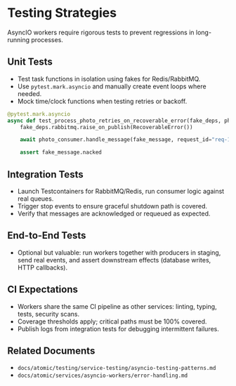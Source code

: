 # Testing Strategies

AsyncIO workers require rigorous tests to prevent regressions in long-running processes.

## Unit Tests

- Test task functions in isolation using fakes for Redis/RabbitMQ.
- Use `pytest.mark.asyncio` and manually create event loops where needed.
- Mock time/clock functions when testing retries or backoff.

```python
@pytest.mark.asyncio
async def test_process_photo_retries_on_recoverable_error(fake_deps, photo_consumer):
    fake_deps.rabbitmq.raise_on_publish(RecoverableError())

    await photo_consumer.handle_message(fake_message, request_id="req-123")

    assert fake_message.nacked
```

## Integration Tests

- Launch Testcontainers for RabbitMQ/Redis, run consumer logic against real queues.
- Trigger stop events to ensure graceful shutdown path is covered.
- Verify that messages are acknowledged or requeued as expected.

## End-to-End Tests

- Optional but valuable: run workers together with producers in staging, send real events, and assert downstream effects (database writes, HTTP callbacks).

## CI Expectations

- Workers share the same CI pipeline as other services: linting, typing, tests, security scans.
- Coverage thresholds apply; critical paths must be 100% covered.
- Publish logs from integration tests for debugging intermittent failures.

## Related Documents

- `docs/atomic/testing/service-testing/asyncio-testing-patterns.md`
- `docs/atomic/services/asyncio-workers/error-handling.md`

